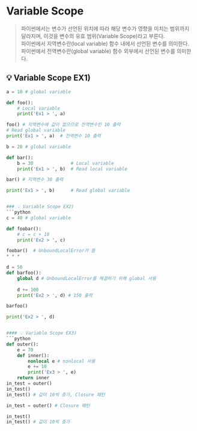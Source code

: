 # Variable Scope
> 파이썬에서는 변수가 선언된 위치에 따라 해당 변수가 영향을 미치는 범위까지 달라지며, 이것을 변수의 유효 범위(Variable Scope)라고 부른다. <br>
> 파이썬에서 지역변수란(local variable) 함수 내에서 선언된 변수를 의미한다.
> 파이썬에서 전역변수란(global variable) 함수 외부에서 선언된 변수를 의미한다. 


## 💡 Variable Scope EX1)
```python
a = 10 # global variable

def foo():
    # Local variable
    print('Ex1 > ', a) 

foo() # 지역변수에 값이 없으므로 전역변수인 10 출력 
# Read global variable
print('Ex1 > ', a)  # 전역변수 10 출력 

b = 20 # global variable

def bar():
    b = 30              # Local variable
    print('Ex1 > ', b)  # Read local variable

bar() # 지역변수 30 출력 

print('Ex1 > ', b)      # Read global variable


### 💡 Variable Scope EX2)
```python
c = 40 # global variable 

def foobar():
    # c = c + 10                   
    print('Ex2 > ', c)          

foobar()  # UnboundLocalError가 뜸
* * *

d = 50
def barfoo():
    global d # UnboundLocalError를 해결하기 위해 global 사용  
                 
    d += 100      
    print('Ex2 > ', d) # 150 출력

barfoo()    

print('Ex2 > ', d)     


#### 💡 Variable Scope EX3)
```python
def outer():
    e = 70
    def inner():
        nonlocal e # nonlocal 사용 
        e += 10 
        print('Ex3 > ', e)
    return inner
in_test = outer() 
in_test()          
in_test() # 값이 10씩 증가, Closure 패턴     

in_test = outer() # Closure 패턴 

in_test()          
in_test() # 값이 10씩 증가    

